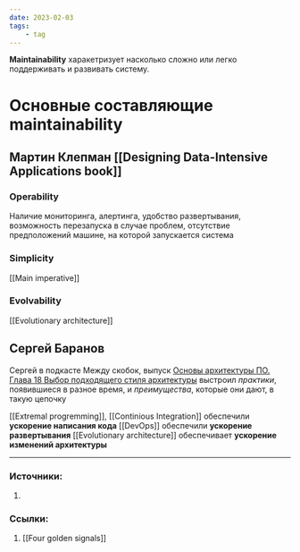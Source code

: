 ```yaml
---
date: 2023-02-03
tags:
    - tag
---
```


**Maintainability** харакетризует насколько сложно или легко поддерживать и развивать систему.

# Основные составляющие maintainability

## Мартин Клепман [[Designing Data-Intensive Applications book]]

### Operability

Наличие мониторинга, алертинга, удобство развертывания, возможность перезапуска в случае проблем, отсутствие предположений машине, на которой запускается система

### Simplicity

[[Main imperative]]

### Evolvability

[[Evolutionary architecture]]

## Сергей Баранов

Сергей в подкасте Между скобок, выпуск [Основы архитектуры ПО. Глава 18 Выбор подходящего стиля архитектуры](https://youtu.be/ES0TRVZxA_Y) выстроил *практики*, появившиеся в разное время, и *преимущества*, которые они дают, в такую цепочку

[[Extremal progremming]], [[Continious Integration]] обеспечили **ускорение написания кода**
[[DevOps]] обеспечили **ускорение развертывания**
[[Evolutionary architecture]] обеспечивает **ускорение изменений архитектуры**



---

### Источники:
1. 

### Ссылки:
1. [[Four golden signals]]